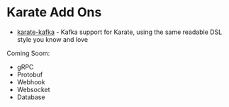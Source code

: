 # Karate Add Ons

* [karate-kafka](./karate-kafka/README.md) - Kafka support for Karate, using the same readable DSL style you know and love

Coming Soom:
* gRPC
* Protobuf
* Webhook
* Websocket
* Database
